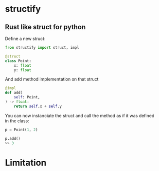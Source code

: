 # structify

## Rust like struct for python

Define a new struct:

```python
from structify import struct, impl

@struct
class Point:
    x: float
    y: float
```


And add method implementation on that struct

```python
@impl
def add(
    self: Point,
) -> float:
    return self.x + self.y
```

You can now instanciate the struct and call the method as if it was defined in the class:

```python
p = Point(1, 2)

p.add()
>> 3
```


# Limitation